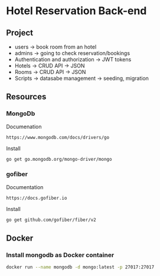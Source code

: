 # Hotel Reservation Back-end

## Project

- users -> book room from an hotel
- admins -> going to check reservation/bookings
- Authentication and authorization -> JWT tokens
- Hotels -> CRUD API -> JSON
- Rooms -> CRUD API -> JSON
- Scripts -> datasabe management -> seeding, migration

## Resources

### MongoDb

Documenation

```url
https://www.mongodb.com/docs/drivers/go
```

Install

```bash
go get go.mongodb.org/mongo-driver/mongo
```

### gofiber

Documentation

```url
https://docs.gofiber.io
```

Install

```bash
go get github.com/gofiber/fiber/v2
```

## Docker

### Install mongodb as Docker container

```bash
docker run --name mongodb -d mongo:latest -p 27017:27017
```
